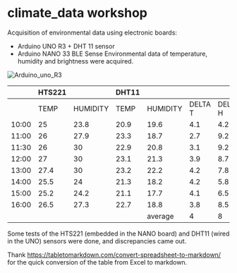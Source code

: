 # climate_data workshop

Acquisition of environmental data using electronic boards: 
- Arduino UNO R3 + DHT 11 sensor
- Arduino NANO 33 BLE Sense
Environmental data of temperature, humidity and brightness were acquired. 

![Arduino_uno_R3](https://imgur.com/iAPyKXO)


|       | HTS221 |          | DHT11|          |         |         |
| ----- | ------ | -------- | ---- | -------- | ------- | ------- |
|       | TEMP   | HUMIDITY | TEMP | HUMIDITY | DELTA T | DELTA H |
| 10:00 | 25     | 23.8     | 20.9 | 19.6     | 4.1 | 4.2 |
| 11:00 | 26     | 27.9     | 23.3 | 18.7     | 2.7 | 9.2 |
| 11:30 | 26     | 30       | 22.9 | 20.8     | 3.1 | 9.2 |
| 12:00 | 27     | 30       | 23.1 | 21.3     | 3.9 | 8.7 |
| 13:00 | 27.4   | 30       | 23.2 | 22.2     | 4.2 | 7.8 |
| 14:00 | 25.5   | 24       | 21.3 | 18.2     | 4.2 | 5.8 |
| 15:00 | 25.2   | 24.2     | 21.1 | 17.7     | 4.1 | 6.5 |
| 16:00 | 26.5   | 27.3     | 22.7 | 18.8     | 3.8 | 8.5 |
|       |        |          |      | average  | 4 | 8 |

Some tests of the HTS221 (embedded in the NANO board) and DHT11 (wired in the UNO) sensors were done, and discrepancies came out. 

Thank https://tabletomarkdown.com/convert-spreadsheet-to-markdown/ for the quick conversion of the table from Excel to markdown. 
